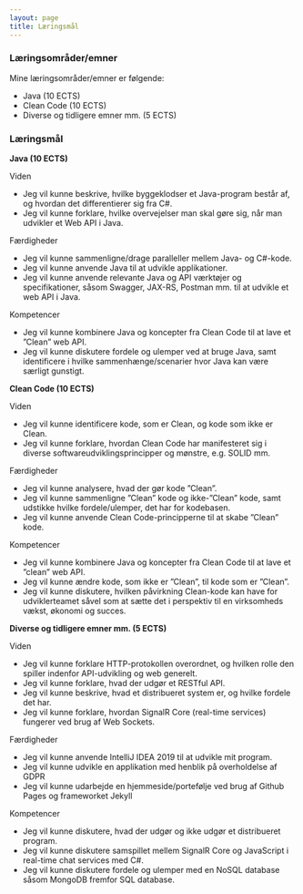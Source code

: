 ```yaml
---
layout: page
title: Læringsmål
---
```


### Læringsområder/emner

Mine læringsområder/emner er følgende:

- Java (10 ECTS)
- Clean Code (10 ECTS)
- Diverse og tidligere emner mm. (5 ECTS)

### Læringsmål

**Java (10 ECTS)**

Viden
-	Jeg vil kunne beskrive, hvilke byggeklodser et Java-program består af, og hvordan det differentierer sig fra C#.
-	Jeg vil kunne forklare, hvilke overvejelser man skal gøre sig, når man udvikler et Web API i Java.

Færdigheder
-	Jeg vil kunne sammenligne/drage paralleller mellem Java- og C#-kode.
-	Jeg vil kunne anvende Java til at udvikle applikationer.
-	Jeg vil kunne anvende relevante Java og API værktøjer og specifikationer, såsom Swagger, JAX-RS, Postman mm. til at udvikle et web API i Java.

Kompetencer
-	Jeg vil kunne kombinere Java og koncepter fra Clean Code til at lave et ”Clean” web API.
-	Jeg vil kunne diskutere fordele og ulemper ved at bruge Java, samt identificere i hvilke sammenhænge/scenarier hvor Java kan være særligt gunstigt.

**Clean Code (10 ECTS)**

Viden
-	Jeg vil kunne identificere kode, som er Clean, og kode som ikke er Clean.
-	Jeg vil kunne forklare, hvordan Clean Code har manifesteret sig i diverse softwareudviklingsprincipper og mønstre, e.g. SOLID mm.

Færdigheder
-	Jeg vil kunne analysere, hvad der gør kode ”Clean”.
-	Jeg vil kunne sammenligne ”Clean” kode og ikke-”Clean” kode, samt udstikke hvilke fordele/ulemper, det har for kodebasen.
-	Jeg vil kunne anvende Clean Code-principperne til at skabe ”Clean” kode.

Kompetencer
-	Jeg vil kunne kombinere Java og koncepter fra Clean Code til at lave et ”clean” web API.
-	Jeg vil kunne ændre kode, som ikke er ”Clean”, til kode som er ”Clean”.
-	Jeg vil kunne diskutere, hvilken påvirkning Clean-kode kan have for udviklerteamet såvel som at sætte det i perspektiv til en virksomheds vækst, økonomi og succes.

**Diverse og tidligere emner mm. (5 ECTS)**

Viden
-	Jeg vil kunne forklare HTTP-protokollen overordnet, og hvilken rolle den spiller indenfor API-udvikling og web generelt.
-	Jeg vil kunne forklare, hvad der udgør et RESTful API.
-	Jeg vil kunne beskrive, hvad et distribueret system er, og hvilke fordele det har.
-	Jeg vil kunne forklare, hvordan SignalR Core (real-time services) fungerer ved brug af Web Sockets.

Færdigheder
-	Jeg vil kunne anvende IntelliJ IDEA 2019 til at udvikle mit program.
-	Jeg vil kunne udvikle en applikation med henblik på overholdelse af GDPR
-	Jeg vil kunne udarbejde en hjemmeside/portefølje ved brug af Github Pages og frameworket Jekyll

Kompetencer
-	Jeg vil kunne diskutere, hvad der udgør og ikke udgør et distribueret program.
-	Jeg vil kunne diskutere samspillet mellem SignalR Core og JavaScript i real-time chat services med C#.
-	Jeg vil kunne diskutere fordele og ulemper med en NoSQL database såsom MongoDB fremfor SQL database.

